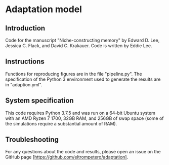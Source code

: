 # Adaptation model

## Introduction
Code for the manuscript "Niche-constructing memory" by Edward D. Lee, Jessica C.
Flack, and David C.  Krakauer. Code is written by Eddie Lee. 

## Instructions
Functions for reproducing figures are in the file "pipeline.py". The
specification of the Python 3 environment used to generate the results are in
"adaption.yml".

## System specification
This code requires Python 3.7.5 and was run on a 64-bit Ubuntu system with an AMD
Ryzen 7 1700, 32GB RAM, and 256GB of swap space (some of the simulations require
a substantial amount of RAM).

## Troubleshooting
For any questions about the code and results, please open an issue on the GitHub
page [https://github.com/eltrompetero/adaptation].
